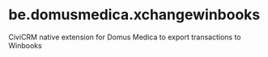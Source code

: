 # be.domusmedica.xchangewinbooks
CiviCRM native extension for Domus Medica to export transactions to Winbooks
